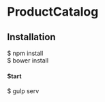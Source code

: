 # ProductCatalog

<h2>Installation</h2>

$ npm install <br>
$ bower install <br>


<h4>Start</h4>
$ gulp serv<br>
